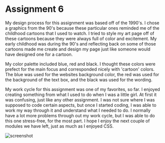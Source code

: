 # Assignment 6

My design process for this assignment was based off of the 1990's. I chose a graphics from the 90's because these particular ones reminded me of the childhood cartoons that I used to watch. I tried to style my art page off of these cartoons because they were always full of color and excitement. My early childhood was during the 90's and reflecting back on some of those cartoons made me create and design my page just like someone would have designed one for a cartoon.

My color palette included blue, red and black. I thought these colors were prefect for the main focus and corresponded nicely with 'cartoon' colors. The blue was used for the websites background color, the red was used for the background of the text box, and the black was used for the wording.

My work cycle for this assignment was one of my favorites, so far. I enjoyed creating something from what I used to do when I was a little girl. At first it was confusing, just like any other assignment. I was not sure where I was supposed to code certain aspects, but once I started coding, I was able to work my way through it and understand what I needed to do. I normally have a lot more problems through out my work cycle, but I was able to do this one stress-free, for the most part. I hope I enjoy the next couple of modules we have left, just as much as I enjoyed CSS.

![screenshot](../images/screenshot.png)
